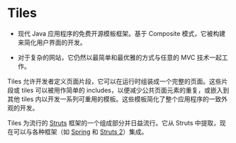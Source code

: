 # Tiles

* 现代 Java 应用程序的免费开源模板框架。基于 Composite  模式，它被构建来简化用户界面的开发。

* 对于复杂的网站，它仍然以最简单和最优雅的方式与任意的 MVC 技术一起工作。

Tiles 允许开发者定义页面片段，它可以在运行时组装成一个完整的页面。这些片段或 tiles 可以被用作简单的 includes，以便减少公共页面元素的重复，或嵌入到其他 tiles 内以开发一系列可重用的模板。这些模板简化了整个应用程序的一致外观的开发。

Tiles  为流行的 [Struts](http://struts.apache.org/) 框架的一个组成部分并日益流行。它从 Struts 中提取，现在可以与各种框架（如 [Spring](http://projects.spring.io/spring-framework/) 和 [Struts 2](http://struts.apache.org/)）集成。
